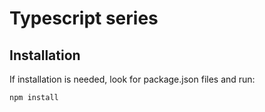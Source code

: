# Typescript series


## Installation

If installation is needed, look for package.json files and run:

```bash
npm install
```




